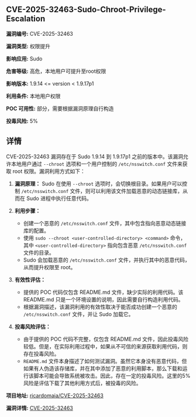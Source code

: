 ## CVE-2025-32463-Sudo-Chroot-Privilege-Escalation

**漏洞编号:** CVE-2025-32463

**漏洞类型:** 权限提升

**影响应用:** Sudo

**危害等级:** 高危，本地用户可提升至root权限

**影响版本:** 1.9.14 <= version < 1.9.17p1

**利用条件:** 本地用户权限

**POC 可用性:** 部分，需要根据漏洞原理自行构造

**投毒风险:** 5%

## 详情

CVE-2025-32463 漏洞存在于 Sudo 1.9.14 到 1.9.17p1 之前的版本中。该漏洞允许本地用户通过 `--chroot` 选项和一个用户控制的 `/etc/nsswitch.conf` 文件来获取 root 权限。漏洞利用方式如下：

1.  **漏洞原理：** Sudo 在使用 `--chroot` 选项时，会切换根目录。如果用户可以控制 `/etc/nsswitch.conf` 文件，则可以利用该文件加载恶意的动态链接库，从而在 Sudo 进程中执行任意代码。
2.  **利用步骤：**
    *   创建一个恶意的 `/etc/nsswitch.conf` 文件，其中包含指向恶意动态链接库的配置。
    *   使用 `sudo --chroot <user-controlled-directory> <command>` 命令，其中 `<user-controlled-directory>` 指向包含恶意 `/etc/nsswitch.conf` 文件的目录。
    *   Sudo 会加载恶意的 `/etc/nsswitch.conf` 文件，并执行其中的恶意代码，从而提升权限至 root。

3.  **有效性评估：**
    *   提供的 POC 代码仅包含 README.md 文件，缺少实际的利用代码。该 README.md 只是一个环境设置的说明，因此需要自行构造利用代码。
    *   根据漏洞描述，该漏洞利用的有效性取决于能否成功创建一个恶意的 `/etc/nsswitch.conf` 文件，并让 Sudo 加载它。

4.  **投毒风险评估：**
    *   由于提供的 POC 代码不完整，仅包含 README.md 文件，因此投毒风险较低。但是，在实际利用过程中，如果从不可信的来源获取利用代码，则存在投毒风险。
    *   `README.md` 文件本身描述了如何测试漏洞。虽然它本身没有恶意代码，但如果有人伪造该存储库，并在其中添加了恶意的利用脚本，那么下载和运行该脚本可能会导致系统被攻击。因此，存在一定的投毒风险。这里的5%风险是评估下载了其他利用方式后，被投毒的风险。


**项目地址:** [ricardomaia/CVE-2025-32463](https://github.com/ricardomaia/CVE-2025-32463)

**漏洞详情:** [CVE-2025-32463](https://nvd.nist.gov/vuln/detail/CVE-2025-32463)